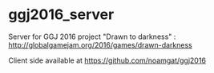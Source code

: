 # ggj2016_server

Server for GGJ 2016 project "Drawn to darkness" : http://globalgamejam.org/2016/games/drawn-darkness

Client side available at https://github.com/noamgat/ggj2016
